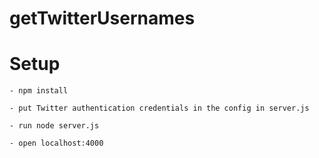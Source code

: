# getTwitterUsernames

# Setup

	- npm install

	- put Twitter authentication credentials in the config in server.js

	- run node server.js

	- open localhost:4000

